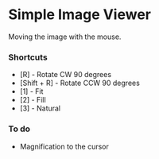 # Simple Image Viewer
Moving the image with the mouse.

### Shortcuts
* [R] - Rotate CW 90 degrees
* [Shift + R] - Rotate CCW 90 degrees
* [1] - Fit
* [2] - Fill
* [3] - Natural

### To do
* Magnification to the cursor
